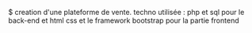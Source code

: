 $ creation d'une plateforme de vente. techno utilisée : php et sql pour le back-end et html css et le framework bootstrap pour la partie frontend 
